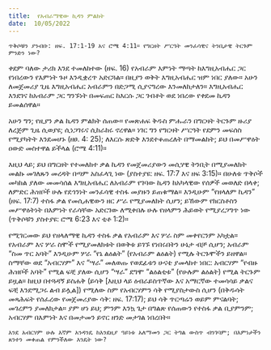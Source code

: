```yaml
---
title:  የአብራማዊው ኪዳን ምልክት
date:  10/05/2022
---
```


`ጥቅሶቹን ያንብቡ: ዘፍ. 17:1-19 አና ሮሜ 4:11። የግርዘት ሥርዓት መንፈሳዊና ትንቢታዊ ትርጉም ምንድን ነው?`

ቀደም ባለው ታሪክ እንደ ተመለከተው (ዘፍ. 16) የአብራም እምነት ማጣት ከእግዚአብሔር ጋር የነበረውን የእምነት ጉዞ እንዲቋረጥ አድርጓል። በዚያን ወቅት እግዚአብሔር ዝም ነበር ያለው። አሁን ለመጀመሪያ ጊዜ እግዚአብሔር አብራምን በድጋሚ ሲያናግረው እንመለከታለን። እግዚአብሔር እንደገና ከአብራም ጋር ግንኙነት በመፍጠር ከእርሱ ጋር ገብቶት ወደ ነበረው የቀደመ ኪዳን ይመልሰዋል።

አሁን ግን; የዚያን ቃል ኪዳን ምልክት ሰጠው። የመጽሐፍ ቅዱስ ምሑራን በግርዛት ትርጉም ዙሪያ ለረጅም ጊዜ ሲወያዩ; ሲነጋገሩና ሲከራከሩ ኖረዋል። ነገር ግን የግርዛት ሥርዓት የደምን መፍሰስ የሚያካትት እንደመሆኑ (ዘፀ. 4: 25); ለእርሱ ጽድቅ እንደተቆጠረለት በማመልከት; ይህ በመሥዋዕት ዐውድ መስተዋል ይችላል (ሮሜ 4:11)።

እዚህ ላይ; ይህ በግርዘት የተመለከተ ቃል ኪዳን የመጀመሪያውን መሲሃዊ ትንቢት በሚያመለክት መልኩ መገለጹን መረዳት በጣም አስፈላጊ ነው (ያስተያዩ: ዘፍ. 17:7 እና ዘፍ 3:15)። በሁለቱ ጥቅሶች መካከል ያለው መመሳሰል እግዚአብሔር ለአብራም የገባው ኪዳን ከአካላዊው የሰዎች መወለድ  በላቀ; ለምድር ሕዝቦች ሁሉ የደኅንነት መንፈሳዊ ተስፋ መያዙን ይጠቁማል። እንዲሁም “የዘላለም ኪዳን” (ዘፍ. 17:7) ተስፋ ቃል የመሲሐዊውን ዘር ሥራ የሚያመለክት ሲሆን; ይኸውም የክርስቶስን መሥዋዕትነት በእምነት የራሳቸው አድርገው ለሚቀበሉ ሁሉ የዘላምን ሕይወት የሚያረጋግጥ ነው (ጥቅሶቹን ያስተያዩ: ሮሜ 6:23 እና ቲቶ 1:2)።

የሚገርመው ይህ የዘላለማዊ ኪዳን ተስፋ ቃል የአብራም እና ሦራ ስም መቀየርንም አካቷል። የአብራም እና ሦራ ስሞች የሚያመለክቱት በወቅቱ ይገኙ የነበሩበትን ሁኔታ ብቻ ሲሆን; አብራም “ስመ ጥር አባት” እንዲሁም ሦራ “የኔ ልዕልት” (የአብራም ልዕልት) የሚሉ ትርጉሞችን ይዘዋል። ስማቸው ወደ “አብርሃም” እና “ሣራ” መለወጡ የወደፊቱን ሁናቴ ያመላከተ ነበር: አብርሃም “የብዙ ሕዝቦች አባት” የሚል ፍቺ ያለው ሲሆን “ሣራ” ደግሞ “ልዕልቲቱ” (የሁሉም ልዕልት) የሚል ትርጉም ይዟል። ከዚህ በተጓዳኝ ይስሐቅ (ይሳቅ [እዚህ ላይ ዕብራይስጥኛው እና አማርኛው ተመሳሳይ ቃልና ፍቺ እንደሚጋሩ ልብ ይሏል]) የሚለው ስም የአብርሃምን ሳቅ የሚያስታውስ ሲሆን (በቅዱሳት መጻሕፍት የሰፈረው የመጀመሪያው ሳቅ: ዘፍ. 17:17); ይህ ሳቅ ጥርጣሬን ወይም ምናልባት; መገረምን ያመለክታል። ያም ሆነ ይህ; ምንም እንኳ ጌታ በግልጽ የሰጠውን የተስፋ ቃል ቢያምንም; አብርሃም በእምነት እና በመታመን ይኖር ዘንድ መታገል ነበረበት።

`እንደ አብርሃም ሁሉ እኛም አንዳንዴ ከእንደዚያ ዓይነቱ አለማመን ጋር ትግል ውስጥ ብንገባም; በእምነታችን ጸንተን መቀጠል የምንችለው እንዴት ነው?`